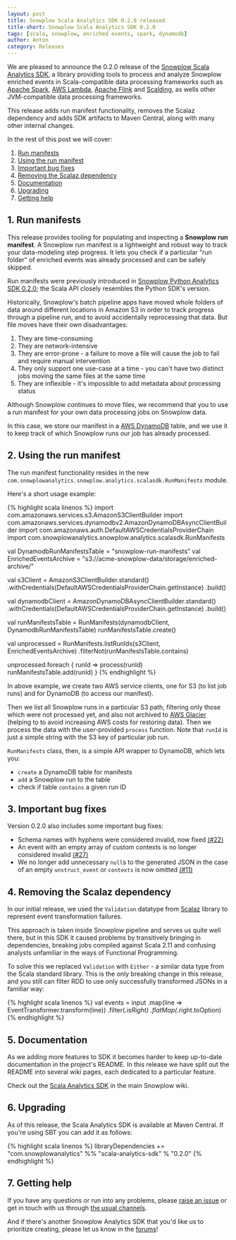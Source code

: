 ```yaml
---
layout: post
title: Snowplow Scala Analytics SDK 0.2.0 released
title-short: Snowplow Scala Analytics SDK 0.2.0
tags: [scala, snowplow, enriched events, spark, dynamodb]
author: Anton
category: Releases
---
```


We are pleased to announce the 0.2.0 release of the [Snowplow Scala Analytics SDK][sdk-repo], a library providing tools to process and analyze Snowplow enriched events in Scala-compatible data processing frameworks such as [Apache Spark][spark], [AWS Lambda][lambda], [Apache Flink][flink] and [Scalding][scalding], as wells other JVM-compatible data processing frameworks.

This release adds run manifest functionality, removes the Scalaz dependency and adds SDK artifacts to Maven Central, along with many other internal changes.

In the rest of this post we will cover:

1. [Run manifests](/blog/2017/05/24/snowplow-scala-analytics-sdk-0.2.0-released#run-manifests)
2. [Using the run manifest](/blog/2017/05/24/snowplow-scala-analytics-sdk-0.2.0-released#using-manifests)
3. [Important bug fixes](/blog/2017/05/24/snowplow-scala-analytics-sdk-0.2.0-released#bug-fixes)
4. [Removing the Scalaz dependency](/blog/2017/05/24/snowplow-scala-analytics-sdk-0.2.0-released#scalaz) 
5. [Documentation](/blog/2017/05/24/snowplow-scala-analytics-sdk-0.2.0-released#documentation)
6. [Upgrading](/blog/2017/05/24/snowplow-scala-analytics-sdk-0.2.0-released#upgrading)
7. [Getting help](/blog/2017/05/24/snowplow-scala-analytics-sdk-0.2.0-released#help)

<!--more-->

<h2 id="run-manifests">1. Run manifests</h2>

This release provides tooling for populating and inspecting a **Snowplow run manifest**. A Snowplow run manifest is a lightweight and robust way to track your data-modeling step progress. It lets you check if a particular "run folder" of enriched events was already processed and can be safely skipped.

Run manifests were previously introduced in [Snowplow Python Analytics SDK 0.2.0][python-sdk-post]; the Scala API closely resembles the Python SDK's version.

Historically, Snowplow's batch pipeline apps have moved whole folders of data around different locations in Amazon S3 in order to track progress through a pipeline run, and to avoid accidentally reprocessing that data. But file moves have their own disadvantages:

1. They are time-consuming
2. They are network-intensive
3. They are error-prone - a failure to move a file will cause the job to fail and require manual intervention
4. They only support one use-case at a time - you can't have two distinct jobs moving the same files at the same time
5. They are inflexible - it's impossible to add metadata about processing status

Although Snowplow continues to move files, we recommend that you to use a run manifest for your own data processing jobs on Snowplow data.

In this case, we store our manifest in a [AWS DynamoDB][dynamodb] table, and we use it to keep track of which Snowplow runs our job has already processed.

<h2 id="using-the-manifest">2. Using the run manifest</h2>

The run manifest functionality resides in the new `com.snowplowanalytics.snowplow.analytics.scalasdk.RunManifests` module.

Here's a short usage example:

{% highlight scala linenos %}
import com.amazonaws.services.s3.AmazonS3ClientBuilder
import com.amazonaws.services.dynamodbv2.AmazonDynamoDBAsyncClientBuilder
import com.amazonaws.auth.DefaultAWSCredentialsProviderChain
import com.snowplowanalytics.snowplow.analytics.scalasdk.RunManifests

val DynamodbRunManifestsTable = "snowplow-run-manifests"
val EnrichedEventsArchive = "s3://acme-snowplow-data/storage/enriched-archive/"

val s3Client = AmazonS3ClientBuilder.standard()
  .withCredentials(DefaultAWSCredentialsProviderChain.getInstance)
  .build()

val dynamodbClient = AmazonDynamoDBAsyncClientBuilder.standard()
  .withCredentials(DefaultAWSCredentialsProviderChain.getInstance)
  .build()

val runManifestsTable = RunManifests(dynamodbClient, DynamodbRunManifestsTable)
runManifestsTable.create()

val unprocessed = RunManifests.listRunIds(s3Client, EnrichedEventsArchive)
  .filterNot(runManifestsTable.contains)

unprocessed.foreach { runId =>
  process(runId)
  runManifestsTable.add(runId)
}
{% endhighlight %}

In above example, we create two AWS service clients, one for S3 (to list job runs) and for DynamoDB (to access our manifest).

Then we list all Snowplow runs in a particular S3 path, filtering only those which were not processed yet, and also not archived to [AWS Glacier][glacier] (helping to to avoid increasing AWS costs for restoring data). Then we process the data with the user-provided `process` function. Note that `runId` is just a simple string with the S3 key of particular job run.

`RunManifests` class, then, is a simple API wrapper to DynamoDB, which lets you:

* `create` a DynamoDB table for manifests
* `add` a Snowplow run to the table
* check if table `contains` a given run ID

<h2 id="bug-fixes">3. Important bug fixes</h2>

Version 0.2.0 also includes some important bug fixes:

* Schema names with hyphens were considered invalid, now fixed [(#22)][issue-22]
* An event with an empty array of custom contexts is no longer considered invalid [(#27)][issue-27]
* We no longer add unnecessary `null`s to the generated JSON in the case of an empty `unstruct_event` or `contexts` is now omitted [(#11)][issue-11]

<h2 id="scalaz">4. Removing the Scalaz dependency</h2>

In our initial release, we used the `Validation` datatype from [Scalaz][scalaz] library to represent event transformation failures.

This approach is taken inside Snowplow pipeline and serves us quite well there, but in this SDK it caused  problems by transitively bringing in dependencies, breaking jobs compiled against Scala 2.11 and confusing analysts unfamiliar in the ways of Functional Programming.

To solve this we replaced `Validation` with `Either` - a similar data type from the Scala standard library.
This is the only breaking change in this release, and you still can filter RDD to use only successfully transformed JSONs in a familiar way:

{% highlight scala linenos %}
val events = input
  .map(line => EventTransformer.transform(line))
  .filter(_.isRight)
  .flatMap(_.right.toOption)
{% endhighlight %}

<h2 id="documentation">5. Documentation</h2>

As we adding more features to SDK it becomes harder to keep up-to-date documentation in the project's README.
In this release we have split out the README into several wiki pages, each dedicated to a particular feature.

Check out the [Scala Analytics SDK][sdk-docs] in the main Snowplow wiki.

<h2 id="upgrading">6. Upgrading</h2>

As of this release, the Scala Analytics SDK is available at Maven Central. If you're using SBT you can add it as follows:

{% highlight scala linenos %}
libraryDependencies += "com.snowplowanalytics" %% "scala-analytics-sdk" % "0.2.0"
{% endhighlight %}

<h2 id="help">7. Getting help</h2>

If you have any questions or run into any problems, please [raise an issue][issues] or get in touch with us through [the usual channels][talk-to-us].

And if there's another Snowplow Analytics SDK that you'd like us to prioritize creating, please let us know in the [forums][discourse]!

[sdk-repo]: https://github.com/snowplow/snowplow-scala-analytics-sdk
[sdk-usage-img]: /assets/img/blog/2016/03/scala-analytics-sdk-usage.png
[sdk-docs]: https://github.com/snowplow/snowplow/wiki/Scala-Analytics-SDK

[dynamodb]: https://aws.amazon.com/dynamodb/
[glacier]: https://aws.amazon.com/glacier/
[flink]: https://flink.apache.org/

[event-data-modeling]: /blog/2016/03/16/introduction-to-event-data-modeling/
[python-sdk-post]: https://snowplowanalytics.com/blog/2017/04/11/snowplow-python-analytics-sdk-0.2.0-released/

[issue-11]: https://github.com/snowplow/snowplow-scala-analytics-sdk/issues/11
[issue-22]: https://github.com/snowplow/snowplow-scala-analytics-sdk/issues/22
[issue-27]: https://github.com/snowplow/snowplow-scala-analytics-sdk/issues/27

[spark]: http://spark.apache.org/
[lambda]: https://aws.amazon.com/lambda/
[scalding]: https://github.com/twitter/scalding
[scalaz]: https://github.com/scalaz/scalaz

[issues]: https://github.com/snowplow/snowplow-scala-analytics-sdk/issues
[talk-to-us]: https://github.com/snowplow/snowplow/wiki/Talk-to-us
[discourse]: http://discourse.snowplowanalytics.com/
